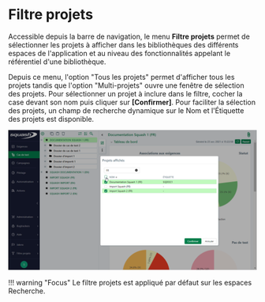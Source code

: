 # Filtre projets

Accessible depuis la barre de navigation, le menu **Filtre projets** permet de sélectionner les projets à afficher dans les bibliothèques des différents espaces de l'application et au niveau des fonctionnalités appelant le référentiel d'une bibliothèque.

Depuis ce menu, l'option "Tous les projets" permet d'afficher tous les projets tandis que l'option "Multi-projets" ouvre une fenêtre de sélection des projets. Pour sélectionner un projet à inclure dans le filtre, cocher la case devant son nom puis cliquer sur **[Confirmer]**. Pour faciliter la sélection des projets, un champ de recherche dynamique sur le Nom et l'Étiquette des projets est disponible. 

![filtre-projet](resources/filtre-projet.png)

!!! warning "Focus"
  Le filtre projets est appliqué par défaut sur les espaces Recherche.



<!--stackedit_data:
eyJoaXN0b3J5IjpbLTEzMTAwODEwODddfQ==
-->
